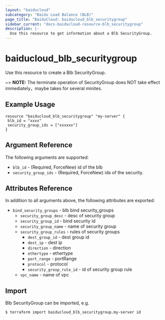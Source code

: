 ```yaml
---
layout: "baiducloud"
subcategory: "Baidu Load Balance (BLB)"
page_title: "BaiduCloud: baiducloud_blb_securitygroup"
sidebar_current: "docs-baiducloud-resource-blb_securitygroup"
description: |-
  Use this resource to get information about a Blb SecurityGroup.
---
```


# baiducloud_blb_securitygroup

Use this resource to create a Blb SecurityGroup.

~> **NOTE:** The terminate operation of SecurityGroup does NOT take effect immediately，maybe takes for several minites.

## Example Usage

```hcl
resource "baiducloud_blb_securitygroup" "my-server" {
 blb_id = "xxxx"
 security_group_ids = ["xxxxxx"]
}
```

## Argument Reference

The following arguments are supported:

* `blb_id` - (Required, ForceNew) id of the blb
* `security_group_ids` - (Required, ForceNew) ids of the security.

## Attributes Reference

In addition to all arguments above, the following attributes are exported:

* `bind_security_groups` - blb bind security_groups
  * `security_group_desc` - desc of security group
  * `security_group_id` - bind security id
  * `security_group_name` - name of security group
  * `security_group_rules` - rules of security groups
    * `dest_group_id` - dest group id
    * `dest_ip` - dest ip
    * `direction` - direction
    * `ethertype` - ethertype
    * `port_range` - portRange
    * `protocol` - protocol
    * `security_group_rule_id` - id of security group rule
  * `vpc_name` - name of vpc


## Import

Blb SecurityGroup can be imported, e.g.

```hcl
$ terraform import baiducloud_blb_securitygroup.my-server id
```

